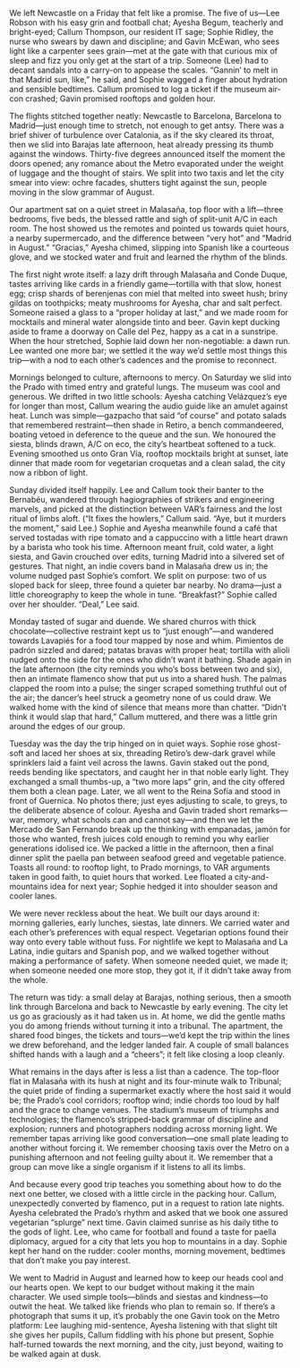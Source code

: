 We left Newcastle on a Friday that felt like a promise. The five of us—Lee Robson with his easy grin and football chat; Ayesha Begum, teacherly and bright-eyed; Callum Thompson, our resident IT sage; Sophie Ridley, the nurse who swears by dawn and discipline; and Gavin McEwan, who sees light like a carpenter sees grain—met at the gate with that curious mix of sleep and fizz you only get at the start of a trip. Someone (Lee) had to decant sandals into a carry-on to appease the scales. “Gannin’ to melt in that Madrid sun, like,” he said, and Sophie wagged a finger about hydration and sensible bedtimes. Callum promised to log a ticket if the museum air-con crashed; Gavin promised rooftops and golden hour.

The flights stitched together neatly: Newcastle to Barcelona, Barcelona to Madrid—just enough time to stretch, not enough to get antsy. There was a brief shiver of turbulence over Catalonia, as if the sky cleared its throat, then we slid into Barajas late afternoon, heat already pressing its thumb against the windows. Thirty-five degrees announced itself the moment the doors opened; any romance about the Metro evaporated under the weight of luggage and the thought of stairs. We split into two taxis and let the city smear into view: ochre facades, shutters tight against the sun, people moving in the slow grammar of August.

Our apartment sat on a quiet street in Malasaña, top floor with a lift—three bedrooms, five beds, the blessed rattle and sigh of split-unit A/C in each room. The host showed us the remotes and pointed us towards quiet hours, a nearby supermercado, and the difference between “very hot” and “Madrid in August.” “Gracias,” Ayesha chimed, slipping into Spanish like a courteous glove, and we stocked water and fruit and learned the rhythm of the blinds.

The first night wrote itself: a lazy drift through Malasaña and Conde Duque, tastes arriving like cards in a friendly game—tortilla with that slow, honest egg; crisp shards of berenjenas con miel that melted into sweet hush; briny gildas on toothpicks; meaty mushrooms for Ayesha, char and salt perfect. Someone raised a glass to a “proper holiday at last,” and we made room for mocktails and mineral water alongside tinto and beer. Gavin kept ducking aside to frame a doorway on Calle del Pez, happy as a cat in a sunstripe. When the hour stretched, Sophie laid down her non-negotiable: a dawn run. Lee wanted one more bar; we settled it the way we’d settle most things this trip—with a nod to each other’s cadences and the promise to reconnect.

Mornings belonged to culture, afternoons to mercy. On Saturday we slid into the Prado with timed entry and grateful lungs. The museum was cool and generous. We drifted in two little schools: Ayesha catching Velázquez’s eye for longer than most, Callum wearing the audio guide like an amulet against heat. Lunch was simple—gazpacho that said “of course” and potato salads that remembered restraint—then shade in Retiro, a bench commandeered, boating vetoed in deference to the queue and the sun. We honoured the siesta, blinds drawn, A/C on eco, the city’s heartbeat softened to a tuck. Evening smoothed us onto Gran Vía, rooftop mocktails bright at sunset, late dinner that made room for vegetarian croquetas and a clean salad, the city now a ribbon of light.

Sunday divided itself happily. Lee and Callum took their banter to the Bernabéu, wandered through hagiographies of strikers and engineering marvels, and picked at the distinction between VAR’s fairness and the lost ritual of limbs aloft. (“It fixes the howlers,” Callum said. “Aye, but it murders the moment,” said Lee.) Sophie and Ayesha meanwhile found a café that served tostadas with ripe tomato and a cappuccino with a little heart drawn by a barista who took his time. Afternoon meant fruit, cold water, a light siesta, and Gavin crouched over edits, turning Madrid into a silvered set of gestures. That night, an indie covers band in Malasaña drew us in; the volume nudged past Sophie’s comfort. We split on purpose: two of us sloped back for sleep, three found a quieter bar nearby. No drama—just a little choreography to keep the whole in tune. “Breakfast?” Sophie called over her shoulder. “Deal,” Lee said.

Monday tasted of sugar and duende. We shared churros with thick chocolate—collective restraint kept us to “just enough”—and wandered towards Lavapiés for a food tour mapped by nose and whim. Pimientos de padrón sizzled and dared; patatas bravas with proper heat; tortilla with alioli nudged onto the side for the ones who didn’t want it bathing. Shade again in the late afternoon (the city reminds you who’s boss between two and six), then an intimate flamenco show that put us into a shared hush. The palmas clapped the room into a pulse; the singer scraped something truthful out of the air; the dancer’s heel struck a geometry none of us could draw. We walked home with the kind of silence that means more than chatter. “Didn’t think it would slap that hard,” Callum muttered, and there was a little grin around the edges of our group.

Tuesday was the day the trip hinged on in quiet ways. Sophie rose ghost-soft and laced her shoes at six, threading Retiro’s dew-dark gravel while sprinklers laid a faint veil across the lawns. Gavin staked out the pond, reeds bending like spectators, and caught her in that noble early light. They exchanged a small thumbs-up, a “two more laps” grin, and the city offered them both a clean page. Later, we all went to the Reina Sofía and stood in front of Guernica. No photos there; just eyes adjusting to scale, to greys, to the deliberate absence of colour. Ayesha and Gavin traded short remarks—war, memory, what schools can and cannot say—and then we let the Mercado de San Fernando break up the thinking with empanadas, jamón for those who wanted, fresh juices cold enough to remind you why earlier generations idolised ice. We packed a little in the afternoon, then a final dinner split the paella pan between seafood greed and vegetable patience. Toasts all round: to rooftop light, to Prado mornings, to VAR arguments taken in good faith, to quiet hours that worked. Lee floated a city-and-mountains idea for next year; Sophie hedged it into shoulder season and cooler lanes.

We were never reckless about the heat. We built our days around it: morning galleries, early lunches, siestas, late dinners. We carried water and each other’s preferences with equal respect. Vegetarian options found their way onto every table without fuss. For nightlife we kept to Malasaña and La Latina, indie guitars and Spanish pop, and we walked together without making a performance of safety. When someone needed quiet, we made it; when someone needed one more stop, they got it, if it didn’t take away from the whole.

The return was tidy: a small delay at Barajas, nothing serious, then a smooth link through Barcelona and back to Newcastle by early evening. The city let us go as graciously as it had taken us in. At home, we did the gentle maths you do among friends without turning it into a tribunal. The apartment, the shared food binges, the tickets and tours—we’d kept the trip within the lines we drew beforehand, and the ledger landed fair. A couple of small balances shifted hands with a laugh and a “cheers”; it felt like closing a loop cleanly.

What remains in the days after is less a list than a cadence. The top-floor flat in Malasaña with its hush at night and its four-minute walk to Tribunal; the quiet pride of finding a supermarket exactly where the host said it would be; the Prado’s cool corridors; rooftop wind; indie chords too loud by half and the grace to change venues. The stadium’s museum of triumphs and technologies; the flamenco’s stripped-back grammar of discipline and explosion; runners and photographers nodding across morning light. We remember tapas arriving like good conversation—one small plate leading to another without forcing it. We remember choosing taxis over the Metro on a punishing afternoon and not feeling guilty about it. We remember that a group can move like a single organism if it listens to all its limbs.

And because every good trip teaches you something about how to do the next one better, we closed with a little circle in the packing hour. Callum, unexpectedly converted by flamenco, put in a request to ration late nights. Ayesha celebrated the Prado’s rhythm and asked that we book one assured vegetarian “splurge” next time. Gavin claimed sunrise as his daily tithe to the gods of light. Lee, who came for football and found a taste for paella diplomacy, argued for a city that lets you hop to mountains in a day. Sophie kept her hand on the rudder: cooler months, morning movement, bedtimes that don’t make you pay interest.

We went to Madrid in August and learned how to keep our heads cool and our hearts open. We kept to our budget without making it the main character. We used simple tools—blinds and siestas and kindness—to outwit the heat. We talked like friends who plan to remain so. If there’s a photograph that sums it up, it’s probably the one Gavin took on the Metro platform: Lee laughing mid-sentence, Ayesha listening with that slight tilt she gives her pupils, Callum fiddling with his phone but present, Sophie half-turned towards the next morning, and the city, just beyond, waiting to be walked again at dusk.
